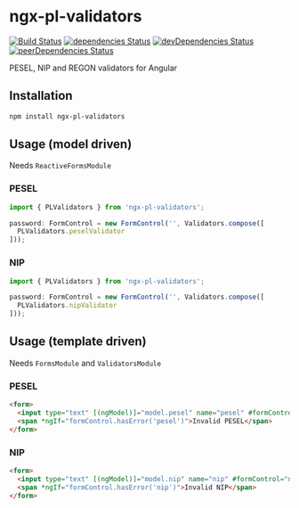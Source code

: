 # ngx-pl-validators

[![Build Status](https://travis-ci.org/tomi77/ngx-pl-validators.svg?branch=master)](https://travis-ci.org/tomi77/ngx-pl-validators)
[![dependencies Status](https://david-dm.org/tomi77/ngx-pl-validators/status.svg)](https://david-dm.org/tomi77/ngx-pl-validators)
[![devDependencies Status](https://david-dm.org/tomi77/ngx-pl-validators/dev-status.svg)](https://david-dm.org/tomi77/ngx-pl-validators?type=dev)
[![peerDependencies Status](https://david-dm.org/tomi77/ngx-pl-validators/peer-status.svg)](https://david-dm.org/tomi77/ngx-pl-validators?type=peer)

PESEL, NIP and REGON validators for Angular

## Installation

~~~sh
npm install ngx-pl-validators
~~~

## Usage (model driven)

Needs ``ReactiveFormsModule``

### PESEL

~~~typescript
import { PLValidators } from 'ngx-pl-validators';

password: FormControl = new FormControl('', Validators.compose([
  PLValidators.peselValidator
]));
~~~

### NIP

~~~typescript
import { PLValidators } from 'ngx-pl-validators';

password: FormControl = new FormControl('', Validators.compose([
  PLValidators.nipValidator
]));
~~~

## Usage (template driven)

Needs ``FormsModule`` and ``ValidatorsModule``

### PESEL

~~~html
<form>
  <input type="text" [(ngModel)]="model.pesel" name="pesel" #formControl="ngModel" pesel />>
  <span *ngIf="formControl.hasError('pesel')">Invalid PESEL</span>
</form>
~~~

### NIP

~~~html
<form>
  <input type="text" [(ngModel)]="model.nip" name="nip" #formControl="ngModel" nip />>
  <span *ngIf="formControl.hasError('nip')">Invalid NIP</span>
</form>
~~~
